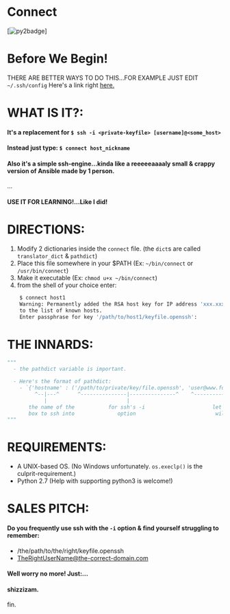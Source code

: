 Connect
=======
[![py2badge](https://img.shields.io/badge/Python-2.7-blue.svg)]

# Before We Begin!
THERE ARE BETTER WAYS TO DO THIS...FOR EXAMPLE JUST EDIT `~/.ssh/config`
Here's a link right [here.](http://nerderati.com/2011/03/17/simplify-your-life-with-an-ssh-config-file/)  



# WHAT IS IT?:
#### It's a replacement for `$ ssh -i <private-keyfile> [username]@<some_host>`
#### Instead just type: `$ connect host_nickname`
#### Also it's a simple ssh-engine...kinda like a reeeeeaaaaly small & crappy version of Ansible made by 1 person.
...
#### USE IT FOR LEARNING!...Like I did!

# DIRECTIONS:
 1.  Modify 2 dictionaries inside the `connect` file. (the `dict`s are called `translator_dict` & `pathdict`)
 2.  Place this file somewhere in your $PATH (Ex: `~/bin/connect` or `/usr/bin/connect`)
 3.  Make it executable (Ex: `chmod u+x ~/bin/connect`)
 4.  from the shell of your choice enter:
 ```sh
     $ connect host1
     Warning: Permanently added the RSA host key for IP address 'xxx.xxx.xxx.xxx'
     to the list of known hosts.
     Enter passphrase for key '/path/to/host1/keyfile.openssh':
 ```

# THE INNARDS:
```py
"""
  - the pathdict variable is important.

  - Here's the format of pathdict:
    - `{'hostname' : ('/path/to/private/key/file.openssh', 'user@www.foo-domain.com')}
         ^--|---^      ^---------------|---------------^    ^-----------|---------^
            |                          |                                |
       the name of the           for ssh's -i                      let's take a
       box to ssh into              option                          wild guess
"""
```

# REQUIREMENTS:
 - A UNIX-based OS. (No Windows unfortunately. `os.execlp()` is the culprit-requirement.)
 - Python 2.7 (Help with supporting python3 is welcome!)

# SALES PITCH:
#### Do you frequently use ssh with the `-i` option & find yourself struggling to remember:
 - /the/path/to/the/right/keyfile.openssh
 - TheRightUserName@the-correct-domain.com
#### Well worry no more! Just:...



#### shizzizam.
fin.
